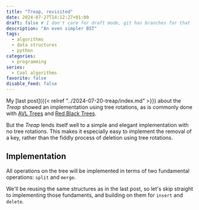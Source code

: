 ```yaml
---
title: "Treap, revisited"
date: 2024-07-27T14:12:27+01:00
draft: false # I don't care for draft mode, git has branches for that
description: "An even simpler BST"
tags:
  - algorithms
  - data structures
  - python
categories:
  - programming
series:
  - Cool algorithms
favorite: false
disable_feed: false
---
```


My [last post]({{< relref "../2024-07-20-treap/index.md" >}}) about the _Treap_
showed an implementation using tree rotations, as is commonly done with [AVL
Trees][avl] and [Red Black Trees][rb].

But the _Treap_ lends itself well to a simple and elegant implementation with no
tree rotations. This makes it especially easy to implement the removal of a key,
rather than the fiddly process of deletion using tree rotations.

[avl]: https://en.wikipedia.org/wiki/AVL_tree
[rb]: https://en.wikipedia.org/wiki/Red%E2%80%93black_tree

<!--more-->

## Implementation

All operations on the tree will be implemented in terms of two fundamental
operations: `split` and `merge`.

We'll be reusing the same structures as in the last post, so let's skip straight
to implementing those fundaments, and building on them for `insert` and
`delete`.
